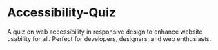 # Accessibility-Quiz
A quiz on web accessibility in responsive design to enhance website usability for all. Perfect for developers, designers, and web enthusiasts.
